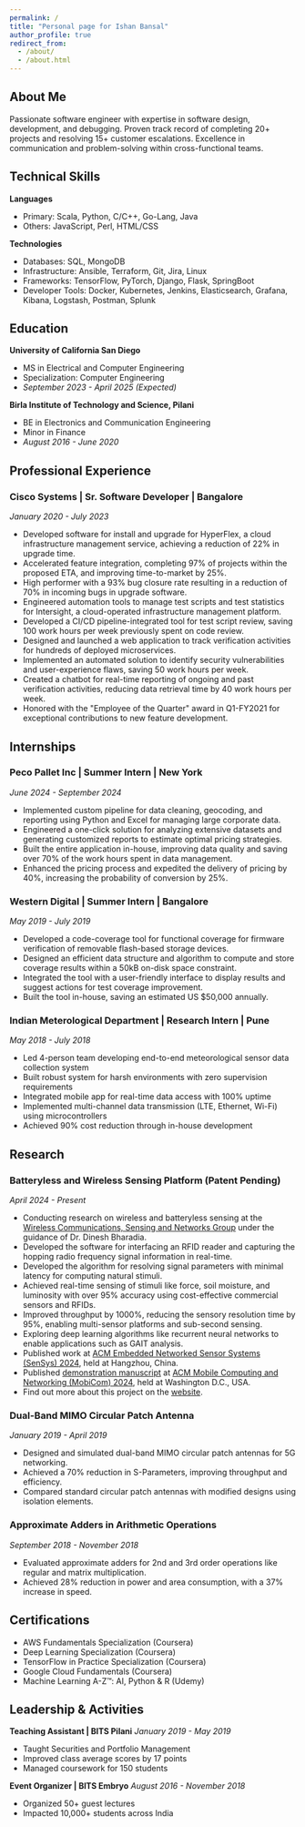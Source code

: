 ```yaml
---
permalink: /
title: "Personal page for Ishan Bansal"
author_profile: true
redirect_from: 
  - /about/
  - /about.html
---
```


## About Me
Passionate software engineer with expertise in software design, development, and debugging. Proven track record of completing 20+ projects and resolving 15+ customer escalations. Excellence in communication and problem-solving within cross-functional teams.

## Technical Skills

**Languages**
- Primary: Scala, Python, C/C++, Go-Lang, Java
- Others: JavaScript, Perl, HTML/CSS

**Technologies**
- Databases: SQL, MongoDB
- Infrastructure: Ansible, Terraform, Git, Jira, Linux
- Frameworks: TensorFlow, PyTorch, Django, Flask, SpringBoot
- Developer Tools: Docker, Kubernetes, Jenkins, Elasticsearch, Grafana, Kibana, Logstash, Postman, Splunk

## Education

**University of California San Diego**
- MS in Electrical and Computer Engineering
- Specialization: Computer Engineering
- *September 2023 - April 2025 (Expected)*

**Birla Institute of Technology and Science, Pilani**
- BE in Electronics and Communication Engineering
- Minor in Finance
- *August 2016 - June 2020*

## Professional Experience

### Cisco Systems | Sr. Software Developer | Bangalore
*January 2020 - July 2023*
- Developed software for install and upgrade for HyperFlex, a cloud infrastructure management service, achieving a reduction of 22% in upgrade time.
- Accelerated feature integration, completing 97% of projects within the proposed ETA, and improving time-to-market by 25%.
- High performer with a 93% bug closure rate resulting in a reduction of 70% in incoming bugs in upgrade software.
- Engineered automation tools to manage test scripts and test statistics for Intersight, a cloud-operated infrastructure management platform.
- Developed a CI/CD pipeline-integrated tool for test script review, saving 100 work hours per week previously spent on code review.
- Designed and launched a web application to track verification activities for hundreds of deployed microservices.
- Implemented an automated solution to identify security vulnerabilities and user-experience flaws, saving 50 work hours per week.
- Created a chatbot for real-time reporting of ongoing and past verification activities, reducing data retrieval time by 40 work hours per week.
- Honored with the "Employee of the Quarter" award in Q1-FY2021 for exceptional contributions to new feature development.

## Internships

### Peco Pallet Inc | Summer Intern | New York
*June 2024 - September 2024*
- Implemented custom pipeline for data cleaning, geocoding, and reporting using Python and Excel for managing large corporate data.
- Engineered a one-click solution for analyzing extensive datasets and generating customized reports to estimate optimal pricing strategies.
- Built the entire application in-house, improving data quality and saving over 70% of the work hours spent in data management.
- Enhanced the pricing process and expedited the delivery of pricing by 40%, increasing the probability of conversion by 25%.

### Western Digital | Summer Intern | Bangalore
*May 2019 - July 2019*
- Developed a code-coverage tool for functional coverage for firmware verification of removable flash-based storage devices.
- Designed an efficient data structure and algorithm to compute and store coverage results within a 50kB on-disk space constraint.
- Integrated the tool with a user-friendly interface to display results and suggest actions for test coverage improvement.
- Built the tool in-house, saving an estimated US $50,000 annually.

### Indian Meterological Department | Research Intern | Pune
*May 2018 - July 2018*
- Led 4-person team developing end-to-end meteorological sensor data collection system
- Built robust system for harsh environments with zero supervision requirements
- Integrated mobile app for real-time data access with 100% uptime
- Implemented multi-channel data transmission (LTE, Ethernet, Wi-Fi) using microcontrollers
- Achieved 90% cost reduction through in-house development

## Research

### Batteryless and Wireless Sensing Platform (Patent Pending)
*April 2024 - Present*
- Conducting research on wireless and batteryless sensing at the [Wireless Communications, Sensing and Networks Group](https://wcsng.ucsd.edu) under the guidance of Dr. Dinesh Bharadia.
- Developed the software for interfacing an RFID reader and capturing the hopping radio frequency signal information in real-time.
- Developed the algorithm for resolving signal parameters with minimal latency for computing natural stimuli.
- Achieved real-time sensing of stimuli like force, soil moisture, and luminosity with over 95% accuracy using cost-effective commercial sensors and RFIDs.
- Improved throughput by 1000%, reducing the sensory resolution time by 95%, enabling multi-sensor platforms and sub-second sensing.
- Exploring deep learning algorithms like recurrent neural networks to enable applications such as GAIT analysis.
- Published work at [ACM Embedded Networked Sensor Systems (SenSys) 2024](https://dl.acm.org/doi/10.1145/3666025.3699342), held at Hangzhou, China.
- Published [demonstration manuscript](https://wcsng.ucsd.edu/zensetag_demo) at [ACM Mobile Computing and Networking (MobiCom) 2024](https://doi.org/10.1145/3636534.3698850), held at Washington D.C., USA.
- Find out more about this project on the [website](https://wcsng.ucsd.edu/zensetag).

### Dual-Band MIMO Circular Patch Antenna
*January 2019 - April 2019*
- Designed and simulated dual-band MIMO circular patch antennas for 5G networking.
- Achieved a 70% reduction in S-Parameters, improving throughput and efficiency.
- Compared standard circular patch antennas with modified designs using isolation elements.

### Approximate Adders in Arithmetic Operations
*September 2018 - November 2018*
- Evaluated approximate adders for 2nd and 3rd order operations like regular and matrix multiplication.
- Achieved 28% reduction in power and area consumption, with a 37% increase in speed.

## Certifications
- AWS Fundamentals Specialization (Coursera)
- Deep Learning Specialization (Coursera)
- TensorFlow in Practice Specialization (Coursera)
- Google Cloud Fundamentals (Coursera)
- Machine Learning A-Z™: AI, Python & R (Udemy)

## Leadership & Activities

**Teaching Assistant | BITS Pilani**
*January 2019 - May 2019*
- Taught Securities and Portfolio Management
- Improved class average scores by 17 points
- Managed coursework for 150 students

**Event Organizer | BITS Embryo**
*August 2016 - November 2018*
- Organized 50+ guest lectures
- Impacted 10,000+ students across India

